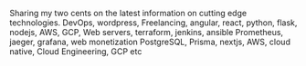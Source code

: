 Sharing my two cents on the latest information on
 cutting edge technologies. DevOps, wordpress, 
Freelancing, angular, react, python, flask, nodejs, AWS, GCP, 
Web servers, terraform, jenkins, ansible 
Prometheus, jaeger, grafana, web monetization 
PostgreSQL, Prisma, nextjs, AWS, cloud native,
Cloud Engineering, GCP etc

